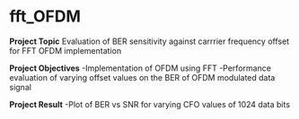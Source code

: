 # fft_OFDM
**Project Topic**
Evaluation of BER sensitivity against carrrier frequency offset for FFT OFDM implementation

**Project Objectives**
-Implementation of OFDM using FFT
-Performance evaluation of varying offset values on the BER of OFDM modulated data signal

**Project Result**
-Plot of BER vs SNR for varying CFO values of 1024 data bits

